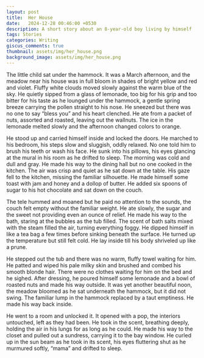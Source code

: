```yaml
---
layout: post
title:  Her House
date:   2024-12-28 00:46:00 +0530
description: A short story about an 8-year-old boy living by himself
tags: Stories
categories: Writing
giscus_comments: true
thumbnail: assets/img/her_house.png
background_image: assets/img/her_house.png
---
```


<div class="side-banner-wrapper" {% if page.background_image %} data-bg="{{ page.background_image | relative_url }}"{% endif %}>
The little child sat under the hammock. It was a March afternoon, and the meadow near his house was in full bloom in shades of bright yellow and red and violet. Fluffy white clouds moved slowly against the warm blue of the sky. He quietly sipped from a glass of lemonade, too big for his grip and too bitter for his taste as he lounged under the hammock, a gentle spring breeze carrying the pollen straight to his nose. He sneezed but there was no one to say “bless you” and his heart clenched. He ate from a packet of nuts, assorted and roasted, leaving out the wallnuts. The ice in the lemonade melted slowly and the afternoon changed colors to orange.

He stood up and carried himself inside and locked the doors. He marched to his bedroom, his steps slow and sluggish, oddly relaxed. No one told him to brush his teeth or wash his face. He sunk into his pillows, his eyes glancing at the mural in his room as he drifted to sleep. The morning was cold and dull and gray. He made his way to the dining hall but no one cooked in the kitchen. The air was crisp and quiet as he sat down at the table. His gaze fell to the kitchen, missing the familiar silhouette. He made himself some toast with jam and honey and a dollop of butter. He added six spoons of sugar to his hot chocolate and sat down on the couch.

The tele hummed and moaned but he paid no attention to the sounds, the couch felt empty without the familiar weight. He ate slowly, the sugar and the sweet not providing even an ounce of relief. He made his way to the bath, staring at the bubbles as the tub filled. The scent of bath salts mixed with the steam filled the air, turning everything foggy. He dipped himself in like a tea bag a few times before sinking beneath the surface. He turned up the temperature but still felt cold. He lay inside till his body shriveled up like a prune. 

He stepped out the tub and there was no warm, fluffy towel waiting for him. He patted and wiped his pale milky skin and brushed and combed his smooth blonde hair. There were no clothes waiting for him on the bed and he sighed. After dressing, he poured himself some lemonade and a bowl of roasted nuts and made his way outside. It was yet another beautiful noon, the meadow bloomed as he sat underneath the hammock, but it did not swing. The familiar lump in the hammock replaced by a taut emptiness. He made his way back inside.

He went to a room and unlocked it. It opened with a pop, the interiors untouched, left as they had been. He took in the scent, breathing deeply, holding the air in his lungs for as long as he could. He made his way to the closet and pulled out a sundress, carrying it to the bay window. He curled up in the sun beam as he took in its scent, his eyes fluttering shut as he murmured softly, “mama” and drifted to sleep.
</div>